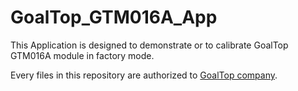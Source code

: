 # GoalTop_GTM016A_App

This Application is designed to demonstrate or to calibrate GoalTop GTM016A module in factory mode.

Every files in this repository are authorized to [GoalTop company](https://www.gtc.com.tw/).
